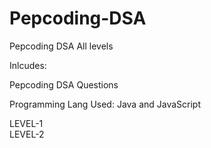 # Pepcoding-DSA
Pepcoding DSA All levels

Inlcudes:

Pepcoding DSA Questions

Programming Lang Used: Java and JavaScript

LEVEL-1  
LEVEL-2
